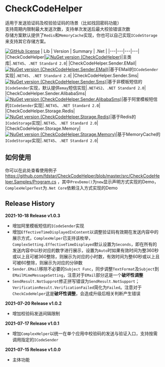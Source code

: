 # CheckCodeHelper
适用于发送验证码及校验验证码的场景（比如找回密码功能）  
支持周期内限制最大发送次数，支持单次发送后最大校验错误次数  
存储方案默认提供了`Redis`和`MemoryCache`实现，你也可以自己实现`ICodeStorage`来支持其它存储方案。


[![GitHub license](https://img.shields.io/badge/license-MIT-blue.svg)](https://mit-license.org/)
| Lib | Version | Summary | .Net |
|---|---|---|---|
|CheckCodeHelper|[![NuGet version (CheckCodeHelper)](https://img.shields.io/nuget/v/CheckCodeHelper.svg?style=flat-square)](https://www.nuget.org/packages/CheckCodeHelper/)|主类库|`.NET45`、`.NET Standard 2.0`|
|CheckCodeHelper.Sender.EMail|[![NuGet version (CheckCodeHelper.Sender.EMail)](https://img.shields.io/nuget/v/CheckCodeHelper.Sender.EMail.svg?style=flat-square)](https://www.nuget.org/packages/CheckCodeHelper.Sender.EMail/)|基于EMail的`ICodeSender`实现|`.NET45`、`.NET Standard 2.0`|
|CheckCodeHelper.Sender.Sms|[![NuGet version (CheckCodeHelper.Sender.Sms)](https://img.shields.io/nuget/v/CheckCodeHelper.Sender.Sms.svg?style=flat-square)](https://www.nuget.org/packages/CheckCodeHelper.Sender.Sms/)|基于非模板短信的`ICodeSender`实现，默认提供`emay`短信实现|`.NET452`、`.NET Standard 2.0`|
|CheckCodeHelper.Sender.AlibabaSms|[![NuGet version (CheckCodeHelper.Sender.AlibabaSms)](https://img.shields.io/nuget/v/CheckCodeHelper.Sender.AlibabaSms.svg?style=flat-square)](https://www.nuget.org/packages/CheckCodeHelper.Sender.AlibabaSms/)|基于阿里模板短信的`ICodeSender`实现|`.NET45`、`.NET Standard 2.0`|
|CheckCodeHelper.Storage.Redis|[![NuGet version (CheckCodeHelper.Storage.Redis)](https://img.shields.io/nuget/v/CheckCodeHelper.Storage.Redis.svg?style=flat-square)](https://www.nuget.org/packages/CheckCodeHelper.Storage.Redis/)|基于Redis的`ICodeStorage`实现|`.NET45`、`.NET Standard 2.0`|
|CheckCodeHelper.Storage.Memory|[![NuGet version (CheckCodeHelper.Storage.Memory)](https://img.shields.io/nuget/v/CheckCodeHelper.Storage.Memory.svg?style=flat-square)](https://www.nuget.org/packages/CheckCodeHelper.Storage.Memory/)|基于MemoryCache的`ICodeStorage`实现|`.NET45`、`.NET Standard 2.0`|


## 如何使用
你可以在此处查看使用例子 https://github.com/fdstar/CheckCodeHelper/blob/master/src/CheckCodeHelper.Samples/Program.cs ，其中`PrevDemo()`为`new`显示声明方式实现的Demo，`ComplexHelperTest`为`.Net Core`依赖注入方式实现的Demo

## Release History
**2021-10-18 Release v1.0.3**
- 增加阿里模板短信的`ICodeSender`实现
- 增加`EffectiveTimeDisplayedInContent`以调整验证码有效期在发送内容中的展示方式，`ComplexHelper`已支持该枚举，`ComplexSetting.EffectiveTimeDisplayed`默认设置为`Seconds`，即在所有的发送内容中以秒对应的数字进行展示，设置为`Auto`时如果有效时间为整360秒或以上且可被360整除，则展示为对应的小时数，有效时间为整60秒或以上且可被60整除，则展示为对应的分钟数
- `Sender.EMail`移除不必要的`Subject Func`，同步调整`TextFormat`及`Subject`到`EMailMimeMessageSetting`，注意对于`EMail`部分这是一个**破坏性调整**
- `SendResult.NotSupprot`修正拼写错误为`SendResult.NotSupport`；`VerificationResult.VerificationFailed`简化为`Failed`。注意对于`CheckCodeHelper`这是**破坏性调整**，会造成升级后相关判断产生错误

**2021-07-20 Release v1.0.2**
- 增加校验码发送间隔限制

**2021-07-17 Release v1.0.1**
- 增加`ComplexHelper`以统一在单个应用中校验码的发送与验证入口，支持按需调用指定的`ICodeSender`

**2021-07-15 Release v1.0.0**
- 主体功能

